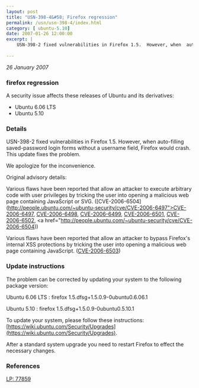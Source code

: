```yaml
---
layout: post
title: "USN-398-4&#58; Firefox regression"
permalink: /usn/usn-398-4/index.html
category: [ ubuntu-5.10]
date: 2007-01-26 12:00:00
excerpt: |
    USN-398-2 fixed vulnerabilities in Firefox 1.5.  However, when  auto-filling saved-password login forms without a username field,  Firefox would crash.  This update fixes the problem.
    
--- 
```

 
 

*26 January 2007*

### firefox regression

A security issue affects these releases of Ubuntu and its derivatives:

* Ubuntu 6.06 LTS
* Ubuntu 5.10

### Details

USN-398-2 fixed vulnerabilities in Firefox 1.5. However, when auto-filling saved-password login forms without a username field, Firefox would crash. This update fixes the problem.

We apologize for the inconvenience.

Original advisory details:

 Various flaws have been reported that allow an attacker to execute arbitrary code with user privileges by tricking the user into opening a malicious web page containing JavaScript or SVG. ([CVE-2006-6504](http://people.ubuntu.com/~ubuntu-security/cve/CVE-2006-6497">CVE-2006-6497</a>, <a href="http://people.ubuntu.com/~ubuntu-security/cve/CVE-2006-6498">CVE-2006-6498</a>, <a href="http://people.ubuntu.com/~ubuntu-security/cve/CVE-2006-6499">CVE-2006-6499</a>, <a href="http://people.ubuntu.com/~ubuntu-security/cve/CVE-2006-6501">CVE-2006-6501</a>, <a href="http://people.ubuntu.com/~ubuntu-security/cve/CVE-2006-6502">CVE-2006-6502</a>, <a href="http://people.ubuntu.com/~ubuntu-security/cve/CVE-2006-6504))

 Various flaws have been reported that allow an attacker to bypass Firefox&#39;s internal XSS protections by tricking the user into opening a malicious web page containing JavaScript. ([CVE-2006-6503](http://people.ubuntu.com/~ubuntu-security/cve/CVE-2006-6503))

### Update instructions

The problem can be corrected by updating your system to the following package version:

Ubuntu 6.06 LTS
 : firefox <span>1.5.dfsg+1.5.0.9-0ubuntu0.6.06.1</span>

Ubuntu 5.10
 : firefox <span>1.5.dfsg+1.5.0.9-0ubuntu0.5.10.1</span>

To update your system, please follow these instructions: [https://wiki.ubuntu.com/Security/Upgrades](https://wiki.ubuntu.com/Security/Upgrades).

After a standard system upgrade you need to restart Firefox to effect the necessary changes.

### References

 
 [LP: 77859](https://launchpad.net/bugs/77859)
 

